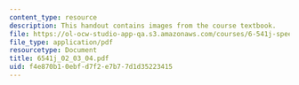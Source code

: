 ```yaml
---
content_type: resource
description: This handout contains images from the course textbook.
file: https://ol-ocw-studio-app-qa.s3.amazonaws.com/courses/6-541j-speech-communication-spring-2004/f4e870b10ebfd7f2e7b77d1d35223415_6541j_02_03_04.pdf
file_type: application/pdf
resourcetype: Document
title: 6541j_02_03_04.pdf
uid: f4e870b1-0ebf-d7f2-e7b7-7d1d35223415
---
```

